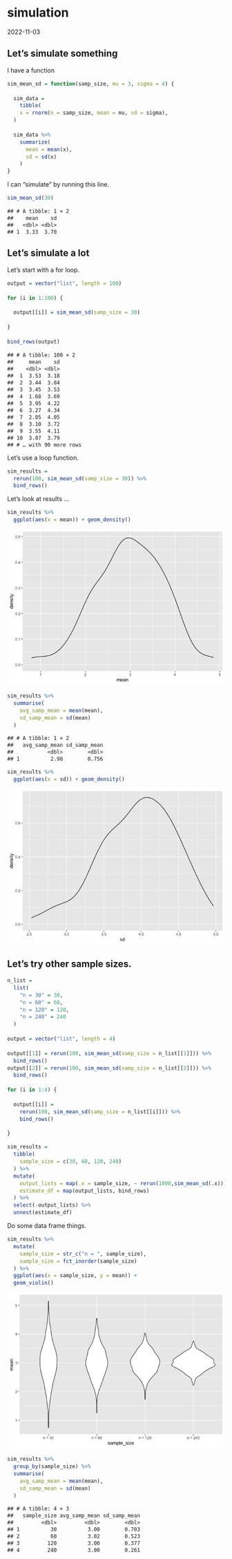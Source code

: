 simulation
================
2022-11-03

## Let’s simulate something

I have a function

``` r
sim_mean_sd = function(samp_size, mu = 3, sigma = 4) {
  
  sim_data = 
    tibble(
    x = rnorm(n = samp_size, mean = mu, sd = sigma),
  )
  
  sim_data %>% 
    summarize(
      mean = mean(x),
      sd = sd(x)
    )
}
```

I can “simulate” by running this line.

``` r
sim_mean_sd(30)
```

    ## # A tibble: 1 × 2
    ##    mean    sd
    ##   <dbl> <dbl>
    ## 1  3.33  3.70

## Let’s simulate a lot

Let’s start with a for loop.

``` r
output = vector("list", length = 100)

for (i in 1:100) {
  
  output[[i]] = sim_mean_sd(samp_size = 30)
  
}

bind_rows(output)
```

    ## # A tibble: 100 × 2
    ##     mean    sd
    ##    <dbl> <dbl>
    ##  1  3.53  3.18
    ##  2  3.44  3.84
    ##  3  3.45  3.53
    ##  4  1.68  3.69
    ##  5  3.95  4.22
    ##  6  3.27  4.34
    ##  7  2.05  4.05
    ##  8  3.10  3.72
    ##  9  3.55  4.11
    ## 10  3.87  3.79
    ## # … with 90 more rows

Let’s use a loop function.

``` r
sim_results = 
  rerun(100, sim_mean_sd(samp_size = 30)) %>%
  bind_rows()
```

Let’s look at results …

``` r
sim_results %>%
  ggplot(aes(x = mean)) + geom_density()
```

![](simulation_files/figure-gfm/unnamed-chunk-5-1.png)<!-- -->

``` r
sim_results %>%
  summarise(
    avg_samp_mean = mean(mean),
    sd_samp_mean = sd(mean)
  )
```

    ## # A tibble: 1 × 2
    ##   avg_samp_mean sd_samp_mean
    ##           <dbl>        <dbl>
    ## 1          2.98        0.756

``` r
sim_results %>%
  ggplot(aes(x = sd)) + geom_density()
```

![](simulation_files/figure-gfm/unnamed-chunk-5-2.png)<!-- -->

## Let’s try other sample sizes.

``` r
n_list = 
  list(
    "n = 30" = 30,
    "n = 60" = 60,
    "n = 120" = 120,
    "n = 240" = 240
  )

output = vector("list", length = 4)

output[[1]] = rerun(100, sim_mean_sd(samp_size = n_list[[1]])) %>%
  bind_rows()
output[[2]] = rerun(100, sim_mean_sd(samp_size = n_list[[2]])) %>%
  bind_rows()

for (i in 1:4) {
  
  output[[i]] = 
    rerun(100, sim_mean_sd(samp_size = n_list[[i]])) %>%
    bind_rows()
  
}
```

``` r
sim_results = 
  tibble(
    sample_size = c(30, 60, 120, 240)
  ) %>%
  mutate(
    output_lists = map(.x = sample_size, ~ rerun(1000,sim_mean_sd(.x))),
    estimate_df = map(output_lists, bind_rows)
  ) %>%
  select(-output_lists) %>%
  unnest(estimate_df)
```

Do some data frame things.

``` r
sim_results %>%
  mutate(
    sample_size = str_c("n = ", sample_size),
    sample_size = fct_inorder(sample_size)
  ) %>%
  ggplot(aes(x = sample_size, y = mean)) + 
  geom_violin()
```

![](simulation_files/figure-gfm/unnamed-chunk-8-1.png)<!-- -->

``` r
sim_results %>%
  group_by(sample_size) %>%
  summarise(
    avg_samp_mean = mean(mean), 
    sd_samp_mean = sd(mean)
  )
```

    ## # A tibble: 4 × 3
    ##   sample_size avg_samp_mean sd_samp_mean
    ##         <dbl>         <dbl>        <dbl>
    ## 1          30          3.00        0.703
    ## 2          60          3.02        0.523
    ## 3         120          3.00        0.377
    ## 4         240          3.00        0.261
